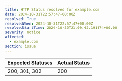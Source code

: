 ```yaml
---
title: HTTP Status resolved for example.com
date: 2024-10-31T22:57:47+00:00Z
resolved: True
resolvedWhen: 2024-10-31T22:57:47+00:00Z
resolvedStartTime: 2024-10-25T21:09:43.191474+00:00
severity: notice
affected:
  - example.com
section: issue
---
```


| Expected Statuses | Actual Status  |
|-------------------|----------------|
| 200, 301, 302 | 200 |
